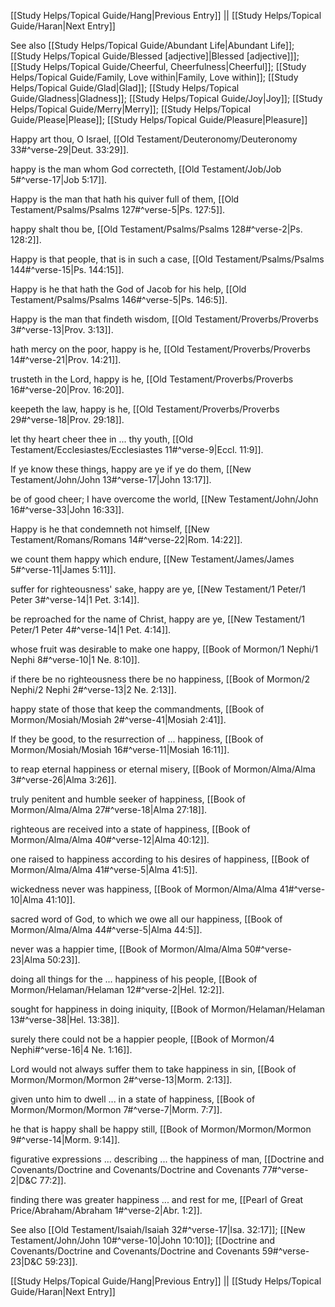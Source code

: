[[Study Helps/Topical Guide/Hang|Previous Entry]]  ||  [[Study Helps/Topical Guide/Haran|Next Entry]]

 See also [[Study Helps/Topical Guide/Abundant Life|Abundant Life]]; [[Study Helps/Topical Guide/Blessed [adjective]|Blessed [adjective]]]; [[Study Helps/Topical Guide/Cheerful, Cheerfulness|Cheerful]]; [[Study Helps/Topical Guide/Family, Love within|Family, Love within]]; [[Study Helps/Topical Guide/Glad|Glad]]; [[Study Helps/Topical Guide/Gladness|Gladness]]; [[Study Helps/Topical Guide/Joy|Joy]]; [[Study Helps/Topical Guide/Merry|Merry]]; [[Study Helps/Topical Guide/Please|Please]]; [[Study Helps/Topical Guide/Pleasure|Pleasure]]

 Happy art thou, O Israel, [[Old Testament/Deuteronomy/Deuteronomy 33#^verse-29|Deut. 33:29]].

 happy is the man whom God correcteth, [[Old Testament/Job/Job 5#^verse-17|Job 5:17]].

 Happy is the man that hath his quiver full of them, [[Old Testament/Psalms/Psalms 127#^verse-5|Ps. 127:5]].

 happy shalt thou be, [[Old Testament/Psalms/Psalms 128#^verse-2|Ps. 128:2]].

 Happy is that people, that is in such a case, [[Old Testament/Psalms/Psalms 144#^verse-15|Ps. 144:15]].

 Happy is he that hath the God of Jacob for his help, [[Old Testament/Psalms/Psalms 146#^verse-5|Ps. 146:5]].

 Happy is the man that findeth wisdom, [[Old Testament/Proverbs/Proverbs 3#^verse-13|Prov. 3:13]].

 hath mercy on the poor, happy is he, [[Old Testament/Proverbs/Proverbs 14#^verse-21|Prov. 14:21]].

 trusteth in the Lord, happy is he, [[Old Testament/Proverbs/Proverbs 16#^verse-20|Prov. 16:20]].

 keepeth the law, happy is he, [[Old Testament/Proverbs/Proverbs 29#^verse-18|Prov. 29:18]].

 let thy heart cheer thee in ... thy youth, [[Old Testament/Ecclesiastes/Ecclesiastes 11#^verse-9|Eccl. 11:9]].

 If ye know these things, happy are ye if ye do them, [[New Testament/John/John 13#^verse-17|John 13:17]].

 be of good cheer; I have overcome the world, [[New Testament/John/John 16#^verse-33|John 16:33]].

 Happy is he that condemneth not himself, [[New Testament/Romans/Romans 14#^verse-22|Rom. 14:22]].

 we count them happy which endure, [[New Testament/James/James 5#^verse-11|James 5:11]].

 suffer for righteousness' sake, happy are ye, [[New Testament/1 Peter/1 Peter 3#^verse-14|1 Pet. 3:14]].

 be reproached for the name of Christ, happy are ye, [[New Testament/1 Peter/1 Peter 4#^verse-14|1 Pet. 4:14]].

 whose fruit was desirable to make one happy, [[Book of Mormon/1 Nephi/1 Nephi 8#^verse-10|1 Ne. 8:10]].

 if there be no righteousness there be no happiness, [[Book of Mormon/2 Nephi/2 Nephi 2#^verse-13|2 Ne. 2:13]].

 happy state of those that keep the commandments, [[Book of Mormon/Mosiah/Mosiah 2#^verse-41|Mosiah 2:41]].

 If they be good, to the resurrection of ... happiness, [[Book of Mormon/Mosiah/Mosiah 16#^verse-11|Mosiah 16:11]].

 to reap eternal happiness or eternal misery, [[Book of Mormon/Alma/Alma 3#^verse-26|Alma 3:26]].

 truly penitent and humble seeker of happiness, [[Book of Mormon/Alma/Alma 27#^verse-18|Alma 27:18]].

 righteous are received into a state of happiness, [[Book of Mormon/Alma/Alma 40#^verse-12|Alma 40:12]].

 one raised to happiness according to his desires of happiness, [[Book of Mormon/Alma/Alma 41#^verse-5|Alma 41:5]].

 wickedness never was happiness, [[Book of Mormon/Alma/Alma 41#^verse-10|Alma 41:10]].

 sacred word of God, to which we owe all our happiness, [[Book of Mormon/Alma/Alma 44#^verse-5|Alma 44:5]].

 never was a happier time, [[Book of Mormon/Alma/Alma 50#^verse-23|Alma 50:23]].

 doing all things for the ... happiness of his people, [[Book of Mormon/Helaman/Helaman 12#^verse-2|Hel. 12:2]].

 sought for happiness in doing iniquity, [[Book of Mormon/Helaman/Helaman 13#^verse-38|Hel. 13:38]].

 surely there could not be a happier people, [[Book of Mormon/4 Nephi#^verse-16|4 Ne. 1:16]].

 Lord would not always suffer them to take happiness in sin, [[Book of Mormon/Mormon/Mormon 2#^verse-13|Morm. 2:13]].

 given unto him to dwell ... in a state of happiness, [[Book of Mormon/Mormon/Mormon 7#^verse-7|Morm. 7:7]].

 he that is happy shall be happy still, [[Book of Mormon/Mormon/Mormon 9#^verse-14|Morm. 9:14]].

 figurative expressions ... describing ... the happiness of man, [[Doctrine and Covenants/Doctrine and Covenants/Doctrine and Covenants 77#^verse-2|D&C 77:2]].

 finding there was greater happiness ... and rest for me, [[Pearl of Great Price/Abraham/Abraham 1#^verse-2|Abr. 1:2]].

 See also [[Old Testament/Isaiah/Isaiah 32#^verse-17|Isa. 32:17]]; [[New Testament/John/John 10#^verse-10|John 10:10]]; [[Doctrine and Covenants/Doctrine and Covenants/Doctrine and Covenants 59#^verse-23|D&C 59:23]].

[[Study Helps/Topical Guide/Hang|Previous Entry]]  ||  [[Study Helps/Topical Guide/Haran|Next Entry]]